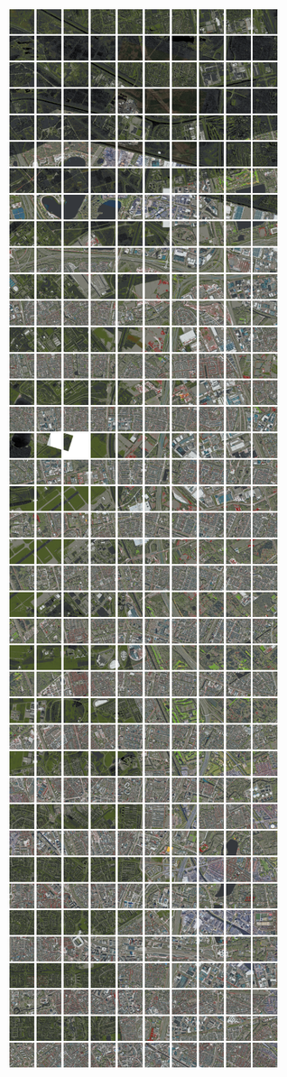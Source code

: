 <html>
<div>
<img src="https://github.com/HakkaTjakka/NL_TILE_MAP/blob/main/18/619/-1031/r.6190.-10310.png" height="44" width="44">
<img src="https://github.com/HakkaTjakka/NL_TILE_MAP/blob/main/18/619/-1031/r.6191.-10310.png" height="44" width="44">
<img src="https://github.com/HakkaTjakka/NL_TILE_MAP/blob/main/18/619/-1031/r.6192.-10310.png" height="44" width="44">
<img src="https://github.com/HakkaTjakka/NL_TILE_MAP/blob/main/18/619/-1031/r.6193.-10310.png" height="44" width="44">
<img src="https://github.com/HakkaTjakka/NL_TILE_MAP/blob/main/18/619/-1031/r.6194.-10310.png" height="44" width="44">
<img src="https://github.com/HakkaTjakka/NL_TILE_MAP/blob/main/18/619/-1031/r.6195.-10310.png" height="44" width="44">
<img src="https://github.com/HakkaTjakka/NL_TILE_MAP/blob/main/18/619/-1031/r.6196.-10310.png" height="44" width="44">
<img src="https://github.com/HakkaTjakka/NL_TILE_MAP/blob/main/18/619/-1031/r.6197.-10310.png" height="44" width="44">
<img src="https://github.com/HakkaTjakka/NL_TILE_MAP/blob/main/18/619/-1031/r.6198.-10310.png" height="44" width="44">
<img src="https://github.com/HakkaTjakka/NL_TILE_MAP/blob/main/18/619/-1031/r.6199.-10310.png" height="44" width="44">
<img src="https://github.com/HakkaTjakka/NL_TILE_MAP/blob/main/18/620/-1031/r.6200.-10310.png" height="44" width="44">
<img src="https://github.com/HakkaTjakka/NL_TILE_MAP/blob/main/18/620/-1031/r.6201.-10310.png" height="44" width="44">
<img src="https://github.com/HakkaTjakka/NL_TILE_MAP/blob/main/18/620/-1031/r.6202.-10310.png" height="44" width="44">
<img src="https://github.com/HakkaTjakka/NL_TILE_MAP/blob/main/18/620/-1031/r.6203.-10310.png" height="44" width="44">
<img src="https://github.com/HakkaTjakka/NL_TILE_MAP/blob/main/18/620/-1031/r.6204.-10310.png" height="44" width="44">
<img src="https://github.com/HakkaTjakka/NL_TILE_MAP/blob/main/18/620/-1031/r.6205.-10310.png" height="44" width="44">
<img src="https://github.com/HakkaTjakka/NL_TILE_MAP/blob/main/18/620/-1031/r.6206.-10310.png" height="44" width="44">
<img src="https://github.com/HakkaTjakka/NL_TILE_MAP/blob/main/18/620/-1031/r.6207.-10310.png" height="44" width="44">
<img src="https://github.com/HakkaTjakka/NL_TILE_MAP/blob/main/18/620/-1031/r.6208.-10310.png" height="44" width="44">
<img src="https://github.com/HakkaTjakka/NL_TILE_MAP/blob/main/18/620/-1031/r.6209.-10310.png" height="44" width="44">
<br>
<img src="https://github.com/HakkaTjakka/NL_TILE_MAP/blob/main/18/619/-1031/r.6190.-10309.png" height="44" width="44">
<img src="https://github.com/HakkaTjakka/NL_TILE_MAP/blob/main/18/619/-1031/r.6191.-10309.png" height="44" width="44">
<img src="https://github.com/HakkaTjakka/NL_TILE_MAP/blob/main/18/619/-1031/r.6192.-10309.png" height="44" width="44">
<img src="https://github.com/HakkaTjakka/NL_TILE_MAP/blob/main/18/619/-1031/r.6193.-10309.png" height="44" width="44">
<img src="https://github.com/HakkaTjakka/NL_TILE_MAP/blob/main/18/619/-1031/r.6194.-10309.png" height="44" width="44">
<img src="https://github.com/HakkaTjakka/NL_TILE_MAP/blob/main/18/619/-1031/r.6195.-10309.png" height="44" width="44">
<img src="https://github.com/HakkaTjakka/NL_TILE_MAP/blob/main/18/619/-1031/r.6196.-10309.png" height="44" width="44">
<img src="https://github.com/HakkaTjakka/NL_TILE_MAP/blob/main/18/619/-1031/r.6197.-10309.png" height="44" width="44">
<img src="https://github.com/HakkaTjakka/NL_TILE_MAP/blob/main/18/619/-1031/r.6198.-10309.png" height="44" width="44">
<img src="https://github.com/HakkaTjakka/NL_TILE_MAP/blob/main/18/619/-1031/r.6199.-10309.png" height="44" width="44">
<img src="https://github.com/HakkaTjakka/NL_TILE_MAP/blob/main/18/620/-1031/r.6200.-10309.png" height="44" width="44">
<img src="https://github.com/HakkaTjakka/NL_TILE_MAP/blob/main/18/620/-1031/r.6201.-10309.png" height="44" width="44">
<img src="https://github.com/HakkaTjakka/NL_TILE_MAP/blob/main/18/620/-1031/r.6202.-10309.png" height="44" width="44">
<img src="https://github.com/HakkaTjakka/NL_TILE_MAP/blob/main/18/620/-1031/r.6203.-10309.png" height="44" width="44">
<img src="https://github.com/HakkaTjakka/NL_TILE_MAP/blob/main/18/620/-1031/r.6204.-10309.png" height="44" width="44">
<img src="https://github.com/HakkaTjakka/NL_TILE_MAP/blob/main/18/620/-1031/r.6205.-10309.png" height="44" width="44">
<img src="https://github.com/HakkaTjakka/NL_TILE_MAP/blob/main/18/620/-1031/r.6206.-10309.png" height="44" width="44">
<img src="https://github.com/HakkaTjakka/NL_TILE_MAP/blob/main/18/620/-1031/r.6207.-10309.png" height="44" width="44">
<img src="https://github.com/HakkaTjakka/NL_TILE_MAP/blob/main/18/620/-1031/r.6208.-10309.png" height="44" width="44">
<img src="https://github.com/HakkaTjakka/NL_TILE_MAP/blob/main/18/620/-1031/r.6209.-10309.png" height="44" width="44">
<br>
<img src="https://github.com/HakkaTjakka/NL_TILE_MAP/blob/main/18/619/-1031/r.6190.-10308.png" height="44" width="44">
<img src="https://github.com/HakkaTjakka/NL_TILE_MAP/blob/main/18/619/-1031/r.6191.-10308.png" height="44" width="44">
<img src="https://github.com/HakkaTjakka/NL_TILE_MAP/blob/main/18/619/-1031/r.6192.-10308.png" height="44" width="44">
<img src="https://github.com/HakkaTjakka/NL_TILE_MAP/blob/main/18/619/-1031/r.6193.-10308.png" height="44" width="44">
<img src="https://github.com/HakkaTjakka/NL_TILE_MAP/blob/main/18/619/-1031/r.6194.-10308.png" height="44" width="44">
<img src="https://github.com/HakkaTjakka/NL_TILE_MAP/blob/main/18/619/-1031/r.6195.-10308.png" height="44" width="44">
<img src="https://github.com/HakkaTjakka/NL_TILE_MAP/blob/main/18/619/-1031/r.6196.-10308.png" height="44" width="44">
<img src="https://github.com/HakkaTjakka/NL_TILE_MAP/blob/main/18/619/-1031/r.6197.-10308.png" height="44" width="44">
<img src="https://github.com/HakkaTjakka/NL_TILE_MAP/blob/main/18/619/-1031/r.6198.-10308.png" height="44" width="44">
<img src="https://github.com/HakkaTjakka/NL_TILE_MAP/blob/main/18/619/-1031/r.6199.-10308.png" height="44" width="44">
<img src="https://github.com/HakkaTjakka/NL_TILE_MAP/blob/main/18/620/-1031/r.6200.-10308.png" height="44" width="44">
<img src="https://github.com/HakkaTjakka/NL_TILE_MAP/blob/main/18/620/-1031/r.6201.-10308.png" height="44" width="44">
<img src="https://github.com/HakkaTjakka/NL_TILE_MAP/blob/main/18/620/-1031/r.6202.-10308.png" height="44" width="44">
<img src="https://github.com/HakkaTjakka/NL_TILE_MAP/blob/main/18/620/-1031/r.6203.-10308.png" height="44" width="44">
<img src="https://github.com/HakkaTjakka/NL_TILE_MAP/blob/main/18/620/-1031/r.6204.-10308.png" height="44" width="44">
<img src="https://github.com/HakkaTjakka/NL_TILE_MAP/blob/main/18/620/-1031/r.6205.-10308.png" height="44" width="44">
<img src="https://github.com/HakkaTjakka/NL_TILE_MAP/blob/main/18/620/-1031/r.6206.-10308.png" height="44" width="44">
<img src="https://github.com/HakkaTjakka/NL_TILE_MAP/blob/main/18/620/-1031/r.6207.-10308.png" height="44" width="44">
<img src="https://github.com/HakkaTjakka/NL_TILE_MAP/blob/main/18/620/-1031/r.6208.-10308.png" height="44" width="44">
<img src="https://github.com/HakkaTjakka/NL_TILE_MAP/blob/main/18/620/-1031/r.6209.-10308.png" height="44" width="44">
<br>
<img src="https://github.com/HakkaTjakka/NL_TILE_MAP/blob/main/18/619/-1031/r.6190.-10307.png" height="44" width="44">
<img src="https://github.com/HakkaTjakka/NL_TILE_MAP/blob/main/18/619/-1031/r.6191.-10307.png" height="44" width="44">
<img src="https://github.com/HakkaTjakka/NL_TILE_MAP/blob/main/18/619/-1031/r.6192.-10307.png" height="44" width="44">
<img src="https://github.com/HakkaTjakka/NL_TILE_MAP/blob/main/18/619/-1031/r.6193.-10307.png" height="44" width="44">
<img src="https://github.com/HakkaTjakka/NL_TILE_MAP/blob/main/18/619/-1031/r.6194.-10307.png" height="44" width="44">
<img src="https://github.com/HakkaTjakka/NL_TILE_MAP/blob/main/18/619/-1031/r.6195.-10307.png" height="44" width="44">
<img src="https://github.com/HakkaTjakka/NL_TILE_MAP/blob/main/18/619/-1031/r.6196.-10307.png" height="44" width="44">
<img src="https://github.com/HakkaTjakka/NL_TILE_MAP/blob/main/18/619/-1031/r.6197.-10307.png" height="44" width="44">
<img src="https://github.com/HakkaTjakka/NL_TILE_MAP/blob/main/18/619/-1031/r.6198.-10307.png" height="44" width="44">
<img src="https://github.com/HakkaTjakka/NL_TILE_MAP/blob/main/18/619/-1031/r.6199.-10307.png" height="44" width="44">
<img src="https://github.com/HakkaTjakka/NL_TILE_MAP/blob/main/18/620/-1031/r.6200.-10307.png" height="44" width="44">
<img src="https://github.com/HakkaTjakka/NL_TILE_MAP/blob/main/18/620/-1031/r.6201.-10307.png" height="44" width="44">
<img src="https://github.com/HakkaTjakka/NL_TILE_MAP/blob/main/18/620/-1031/r.6202.-10307.png" height="44" width="44">
<img src="https://github.com/HakkaTjakka/NL_TILE_MAP/blob/main/18/620/-1031/r.6203.-10307.png" height="44" width="44">
<img src="https://github.com/HakkaTjakka/NL_TILE_MAP/blob/main/18/620/-1031/r.6204.-10307.png" height="44" width="44">
<img src="https://github.com/HakkaTjakka/NL_TILE_MAP/blob/main/18/620/-1031/r.6205.-10307.png" height="44" width="44">
<img src="https://github.com/HakkaTjakka/NL_TILE_MAP/blob/main/18/620/-1031/r.6206.-10307.png" height="44" width="44">
<img src="https://github.com/HakkaTjakka/NL_TILE_MAP/blob/main/18/620/-1031/r.6207.-10307.png" height="44" width="44">
<img src="https://github.com/HakkaTjakka/NL_TILE_MAP/blob/main/18/620/-1031/r.6208.-10307.png" height="44" width="44">
<img src="https://github.com/HakkaTjakka/NL_TILE_MAP/blob/main/18/620/-1031/r.6209.-10307.png" height="44" width="44">
<br>
<img src="https://github.com/HakkaTjakka/NL_TILE_MAP/blob/main/18/619/-1031/r.6190.-10306.png" height="44" width="44">
<img src="https://github.com/HakkaTjakka/NL_TILE_MAP/blob/main/18/619/-1031/r.6191.-10306.png" height="44" width="44">
<img src="https://github.com/HakkaTjakka/NL_TILE_MAP/blob/main/18/619/-1031/r.6192.-10306.png" height="44" width="44">
<img src="https://github.com/HakkaTjakka/NL_TILE_MAP/blob/main/18/619/-1031/r.6193.-10306.png" height="44" width="44">
<img src="https://github.com/HakkaTjakka/NL_TILE_MAP/blob/main/18/619/-1031/r.6194.-10306.png" height="44" width="44">
<img src="https://github.com/HakkaTjakka/NL_TILE_MAP/blob/main/18/619/-1031/r.6195.-10306.png" height="44" width="44">
<img src="https://github.com/HakkaTjakka/NL_TILE_MAP/blob/main/18/619/-1031/r.6196.-10306.png" height="44" width="44">
<img src="https://github.com/HakkaTjakka/NL_TILE_MAP/blob/main/18/619/-1031/r.6197.-10306.png" height="44" width="44">
<img src="https://github.com/HakkaTjakka/NL_TILE_MAP/blob/main/18/619/-1031/r.6198.-10306.png" height="44" width="44">
<img src="https://github.com/HakkaTjakka/NL_TILE_MAP/blob/main/18/619/-1031/r.6199.-10306.png" height="44" width="44">
<img src="https://github.com/HakkaTjakka/NL_TILE_MAP/blob/main/18/620/-1031/r.6200.-10306.png" height="44" width="44">
<img src="https://github.com/HakkaTjakka/NL_TILE_MAP/blob/main/18/620/-1031/r.6201.-10306.png" height="44" width="44">
<img src="https://github.com/HakkaTjakka/NL_TILE_MAP/blob/main/18/620/-1031/r.6202.-10306.png" height="44" width="44">
<img src="https://github.com/HakkaTjakka/NL_TILE_MAP/blob/main/18/620/-1031/r.6203.-10306.png" height="44" width="44">
<img src="https://github.com/HakkaTjakka/NL_TILE_MAP/blob/main/18/620/-1031/r.6204.-10306.png" height="44" width="44">
<img src="https://github.com/HakkaTjakka/NL_TILE_MAP/blob/main/18/620/-1031/r.6205.-10306.png" height="44" width="44">
<img src="https://github.com/HakkaTjakka/NL_TILE_MAP/blob/main/18/620/-1031/r.6206.-10306.png" height="44" width="44">
<img src="https://github.com/HakkaTjakka/NL_TILE_MAP/blob/main/18/620/-1031/r.6207.-10306.png" height="44" width="44">
<img src="https://github.com/HakkaTjakka/NL_TILE_MAP/blob/main/18/620/-1031/r.6208.-10306.png" height="44" width="44">
<img src="https://github.com/HakkaTjakka/NL_TILE_MAP/blob/main/18/620/-1031/r.6209.-10306.png" height="44" width="44">
<br>
<img src="https://github.com/HakkaTjakka/NL_TILE_MAP/blob/main/18/619/-1031/r.6190.-10305.png" height="44" width="44">
<img src="https://github.com/HakkaTjakka/NL_TILE_MAP/blob/main/18/619/-1031/r.6191.-10305.png" height="44" width="44">
<img src="https://github.com/HakkaTjakka/NL_TILE_MAP/blob/main/18/619/-1031/r.6192.-10305.png" height="44" width="44">
<img src="https://github.com/HakkaTjakka/NL_TILE_MAP/blob/main/18/619/-1031/r.6193.-10305.png" height="44" width="44">
<img src="https://github.com/HakkaTjakka/NL_TILE_MAP/blob/main/18/619/-1031/r.6194.-10305.png" height="44" width="44">
<img src="https://github.com/HakkaTjakka/NL_TILE_MAP/blob/main/18/619/-1031/r.6195.-10305.png" height="44" width="44">
<img src="https://github.com/HakkaTjakka/NL_TILE_MAP/blob/main/18/619/-1031/r.6196.-10305.png" height="44" width="44">
<img src="https://github.com/HakkaTjakka/NL_TILE_MAP/blob/main/18/619/-1031/r.6197.-10305.png" height="44" width="44">
<img src="https://github.com/HakkaTjakka/NL_TILE_MAP/blob/main/18/619/-1031/r.6198.-10305.png" height="44" width="44">
<img src="https://github.com/HakkaTjakka/NL_TILE_MAP/blob/main/18/619/-1031/r.6199.-10305.png" height="44" width="44">
<img src="https://github.com/HakkaTjakka/NL_TILE_MAP/blob/main/18/620/-1031/r.6200.-10305.png" height="44" width="44">
<img src="https://github.com/HakkaTjakka/NL_TILE_MAP/blob/main/18/620/-1031/r.6201.-10305.png" height="44" width="44">
<img src="https://github.com/HakkaTjakka/NL_TILE_MAP/blob/main/18/620/-1031/r.6202.-10305.png" height="44" width="44">
<img src="https://github.com/HakkaTjakka/NL_TILE_MAP/blob/main/18/620/-1031/r.6203.-10305.png" height="44" width="44">
<img src="https://github.com/HakkaTjakka/NL_TILE_MAP/blob/main/18/620/-1031/r.6204.-10305.png" height="44" width="44">
<img src="https://github.com/HakkaTjakka/NL_TILE_MAP/blob/main/18/620/-1031/r.6205.-10305.png" height="44" width="44">
<img src="https://github.com/HakkaTjakka/NL_TILE_MAP/blob/main/18/620/-1031/r.6206.-10305.png" height="44" width="44">
<img src="https://github.com/HakkaTjakka/NL_TILE_MAP/blob/main/18/620/-1031/r.6207.-10305.png" height="44" width="44">
<img src="https://github.com/HakkaTjakka/NL_TILE_MAP/blob/main/18/620/-1031/r.6208.-10305.png" height="44" width="44">
<img src="https://github.com/HakkaTjakka/NL_TILE_MAP/blob/main/18/620/-1031/r.6209.-10305.png" height="44" width="44">
<br>
<img src="https://github.com/HakkaTjakka/NL_TILE_MAP/blob/main/18/619/-1031/r.6190.-10304.png" height="44" width="44">
<img src="https://github.com/HakkaTjakka/NL_TILE_MAP/blob/main/18/619/-1031/r.6191.-10304.png" height="44" width="44">
<img src="https://github.com/HakkaTjakka/NL_TILE_MAP/blob/main/18/619/-1031/r.6192.-10304.png" height="44" width="44">
<img src="https://github.com/HakkaTjakka/NL_TILE_MAP/blob/main/18/619/-1031/r.6193.-10304.png" height="44" width="44">
<img src="https://github.com/HakkaTjakka/NL_TILE_MAP/blob/main/18/619/-1031/r.6194.-10304.png" height="44" width="44">
<img src="https://github.com/HakkaTjakka/NL_TILE_MAP/blob/main/18/619/-1031/r.6195.-10304.png" height="44" width="44">
<img src="https://github.com/HakkaTjakka/NL_TILE_MAP/blob/main/18/619/-1031/r.6196.-10304.png" height="44" width="44">
<img src="https://github.com/HakkaTjakka/NL_TILE_MAP/blob/main/18/619/-1031/r.6197.-10304.png" height="44" width="44">
<img src="https://github.com/HakkaTjakka/NL_TILE_MAP/blob/main/18/619/-1031/r.6198.-10304.png" height="44" width="44">
<img src="https://github.com/HakkaTjakka/NL_TILE_MAP/blob/main/18/619/-1031/r.6199.-10304.png" height="44" width="44">
<img src="https://github.com/HakkaTjakka/NL_TILE_MAP/blob/main/18/620/-1031/r.6200.-10304.png" height="44" width="44">
<img src="https://github.com/HakkaTjakka/NL_TILE_MAP/blob/main/18/620/-1031/r.6201.-10304.png" height="44" width="44">
<img src="https://github.com/HakkaTjakka/NL_TILE_MAP/blob/main/18/620/-1031/r.6202.-10304.png" height="44" width="44">
<img src="https://github.com/HakkaTjakka/NL_TILE_MAP/blob/main/18/620/-1031/r.6203.-10304.png" height="44" width="44">
<img src="https://github.com/HakkaTjakka/NL_TILE_MAP/blob/main/18/620/-1031/r.6204.-10304.png" height="44" width="44">
<img src="https://github.com/HakkaTjakka/NL_TILE_MAP/blob/main/18/620/-1031/r.6205.-10304.png" height="44" width="44">
<img src="https://github.com/HakkaTjakka/NL_TILE_MAP/blob/main/18/620/-1031/r.6206.-10304.png" height="44" width="44">
<img src="https://github.com/HakkaTjakka/NL_TILE_MAP/blob/main/18/620/-1031/r.6207.-10304.png" height="44" width="44">
<img src="https://github.com/HakkaTjakka/NL_TILE_MAP/blob/main/18/620/-1031/r.6208.-10304.png" height="44" width="44">
<img src="https://github.com/HakkaTjakka/NL_TILE_MAP/blob/main/18/620/-1031/r.6209.-10304.png" height="44" width="44">
<br>
<img src="https://github.com/HakkaTjakka/NL_TILE_MAP/blob/main/18/619/-1031/r.6190.-10303.png" height="44" width="44">
<img src="https://github.com/HakkaTjakka/NL_TILE_MAP/blob/main/18/619/-1031/r.6191.-10303.png" height="44" width="44">
<img src="https://github.com/HakkaTjakka/NL_TILE_MAP/blob/main/18/619/-1031/r.6192.-10303.png" height="44" width="44">
<img src="https://github.com/HakkaTjakka/NL_TILE_MAP/blob/main/18/619/-1031/r.6193.-10303.png" height="44" width="44">
<img src="https://github.com/HakkaTjakka/NL_TILE_MAP/blob/main/18/619/-1031/r.6194.-10303.png" height="44" width="44">
<img src="https://github.com/HakkaTjakka/NL_TILE_MAP/blob/main/18/619/-1031/r.6195.-10303.png" height="44" width="44">
<img src="https://github.com/HakkaTjakka/NL_TILE_MAP/blob/main/18/619/-1031/r.6196.-10303.png" height="44" width="44">
<img src="https://github.com/HakkaTjakka/NL_TILE_MAP/blob/main/18/619/-1031/r.6197.-10303.png" height="44" width="44">
<img src="https://github.com/HakkaTjakka/NL_TILE_MAP/blob/main/18/619/-1031/r.6198.-10303.png" height="44" width="44">
<img src="https://github.com/HakkaTjakka/NL_TILE_MAP/blob/main/18/619/-1031/r.6199.-10303.png" height="44" width="44">
<img src="https://github.com/HakkaTjakka/NL_TILE_MAP/blob/main/18/620/-1031/r.6200.-10303.png" height="44" width="44">
<img src="https://github.com/HakkaTjakka/NL_TILE_MAP/blob/main/18/620/-1031/r.6201.-10303.png" height="44" width="44">
<img src="https://github.com/HakkaTjakka/NL_TILE_MAP/blob/main/18/620/-1031/r.6202.-10303.png" height="44" width="44">
<img src="https://github.com/HakkaTjakka/NL_TILE_MAP/blob/main/18/620/-1031/r.6203.-10303.png" height="44" width="44">
<img src="https://github.com/HakkaTjakka/NL_TILE_MAP/blob/main/18/620/-1031/r.6204.-10303.png" height="44" width="44">
<img src="https://github.com/HakkaTjakka/NL_TILE_MAP/blob/main/18/620/-1031/r.6205.-10303.png" height="44" width="44">
<img src="https://github.com/HakkaTjakka/NL_TILE_MAP/blob/main/18/620/-1031/r.6206.-10303.png" height="44" width="44">
<img src="https://github.com/HakkaTjakka/NL_TILE_MAP/blob/main/18/620/-1031/r.6207.-10303.png" height="44" width="44">
<img src="https://github.com/HakkaTjakka/NL_TILE_MAP/blob/main/18/620/-1031/r.6208.-10303.png" height="44" width="44">
<img src="https://github.com/HakkaTjakka/NL_TILE_MAP/blob/main/18/620/-1031/r.6209.-10303.png" height="44" width="44">
<br>
<img src="https://github.com/HakkaTjakka/NL_TILE_MAP/blob/main/18/619/-1031/r.6190.-10302.png" height="44" width="44">
<img src="https://github.com/HakkaTjakka/NL_TILE_MAP/blob/main/18/619/-1031/r.6191.-10302.png" height="44" width="44">
<img src="https://github.com/HakkaTjakka/NL_TILE_MAP/blob/main/18/619/-1031/r.6192.-10302.png" height="44" width="44">
<img src="https://github.com/HakkaTjakka/NL_TILE_MAP/blob/main/18/619/-1031/r.6193.-10302.png" height="44" width="44">
<img src="https://github.com/HakkaTjakka/NL_TILE_MAP/blob/main/18/619/-1031/r.6194.-10302.png" height="44" width="44">
<img src="https://github.com/HakkaTjakka/NL_TILE_MAP/blob/main/18/619/-1031/r.6195.-10302.png" height="44" width="44">
<img src="https://github.com/HakkaTjakka/NL_TILE_MAP/blob/main/18/619/-1031/r.6196.-10302.png" height="44" width="44">
<img src="https://github.com/HakkaTjakka/NL_TILE_MAP/blob/main/18/619/-1031/r.6197.-10302.png" height="44" width="44">
<img src="https://github.com/HakkaTjakka/NL_TILE_MAP/blob/main/18/619/-1031/r.6198.-10302.png" height="44" width="44">
<img src="https://github.com/HakkaTjakka/NL_TILE_MAP/blob/main/18/619/-1031/r.6199.-10302.png" height="44" width="44">
<img src="https://github.com/HakkaTjakka/NL_TILE_MAP/blob/main/18/620/-1031/r.6200.-10302.png" height="44" width="44">
<img src="https://github.com/HakkaTjakka/NL_TILE_MAP/blob/main/18/620/-1031/r.6201.-10302.png" height="44" width="44">
<img src="https://github.com/HakkaTjakka/NL_TILE_MAP/blob/main/18/620/-1031/r.6202.-10302.png" height="44" width="44">
<img src="https://github.com/HakkaTjakka/NL_TILE_MAP/blob/main/18/620/-1031/r.6203.-10302.png" height="44" width="44">
<img src="https://github.com/HakkaTjakka/NL_TILE_MAP/blob/main/18/620/-1031/r.6204.-10302.png" height="44" width="44">
<img src="https://github.com/HakkaTjakka/NL_TILE_MAP/blob/main/18/620/-1031/r.6205.-10302.png" height="44" width="44">
<img src="https://github.com/HakkaTjakka/NL_TILE_MAP/blob/main/18/620/-1031/r.6206.-10302.png" height="44" width="44">
<img src="https://github.com/HakkaTjakka/NL_TILE_MAP/blob/main/18/620/-1031/r.6207.-10302.png" height="44" width="44">
<img src="https://github.com/HakkaTjakka/NL_TILE_MAP/blob/main/18/620/-1031/r.6208.-10302.png" height="44" width="44">
<img src="https://github.com/HakkaTjakka/NL_TILE_MAP/blob/main/18/620/-1031/r.6209.-10302.png" height="44" width="44">
<br>
<img src="https://github.com/HakkaTjakka/NL_TILE_MAP/blob/main/18/619/-1031/r.6190.-10301.png" height="44" width="44">
<img src="https://github.com/HakkaTjakka/NL_TILE_MAP/blob/main/18/619/-1031/r.6191.-10301.png" height="44" width="44">
<img src="https://github.com/HakkaTjakka/NL_TILE_MAP/blob/main/18/619/-1031/r.6192.-10301.png" height="44" width="44">
<img src="https://github.com/HakkaTjakka/NL_TILE_MAP/blob/main/18/619/-1031/r.6193.-10301.png" height="44" width="44">
<img src="https://github.com/HakkaTjakka/NL_TILE_MAP/blob/main/18/619/-1031/r.6194.-10301.png" height="44" width="44">
<img src="https://github.com/HakkaTjakka/NL_TILE_MAP/blob/main/18/619/-1031/r.6195.-10301.png" height="44" width="44">
<img src="https://github.com/HakkaTjakka/NL_TILE_MAP/blob/main/18/619/-1031/r.6196.-10301.png" height="44" width="44">
<img src="https://github.com/HakkaTjakka/NL_TILE_MAP/blob/main/18/619/-1031/r.6197.-10301.png" height="44" width="44">
<img src="https://github.com/HakkaTjakka/NL_TILE_MAP/blob/main/18/619/-1031/r.6198.-10301.png" height="44" width="44">
<img src="https://github.com/HakkaTjakka/NL_TILE_MAP/blob/main/18/619/-1031/r.6199.-10301.png" height="44" width="44">
<img src="https://github.com/HakkaTjakka/NL_TILE_MAP/blob/main/18/620/-1031/r.6200.-10301.png" height="44" width="44">
<img src="https://github.com/HakkaTjakka/NL_TILE_MAP/blob/main/18/620/-1031/r.6201.-10301.png" height="44" width="44">
<img src="https://github.com/HakkaTjakka/NL_TILE_MAP/blob/main/18/620/-1031/r.6202.-10301.png" height="44" width="44">
<img src="https://github.com/HakkaTjakka/NL_TILE_MAP/blob/main/18/620/-1031/r.6203.-10301.png" height="44" width="44">
<img src="https://github.com/HakkaTjakka/NL_TILE_MAP/blob/main/18/620/-1031/r.6204.-10301.png" height="44" width="44">
<img src="https://github.com/HakkaTjakka/NL_TILE_MAP/blob/main/18/620/-1031/r.6205.-10301.png" height="44" width="44">
<img src="https://github.com/HakkaTjakka/NL_TILE_MAP/blob/main/18/620/-1031/r.6206.-10301.png" height="44" width="44">
<img src="https://github.com/HakkaTjakka/NL_TILE_MAP/blob/main/18/620/-1031/r.6207.-10301.png" height="44" width="44">
<img src="https://github.com/HakkaTjakka/NL_TILE_MAP/blob/main/18/620/-1031/r.6208.-10301.png" height="44" width="44">
<img src="https://github.com/HakkaTjakka/NL_TILE_MAP/blob/main/18/620/-1031/r.6209.-10301.png" height="44" width="44">
<br>
<img src="https://github.com/HakkaTjakka/NL_TILE_MAP/blob/main/18/619/-1030/r.6190.-10300.png" height="44" width="44">
<img src="https://github.com/HakkaTjakka/NL_TILE_MAP/blob/main/18/619/-1030/r.6191.-10300.png" height="44" width="44">
<img src="https://github.com/HakkaTjakka/NL_TILE_MAP/blob/main/18/619/-1030/r.6192.-10300.png" height="44" width="44">
<img src="https://github.com/HakkaTjakka/NL_TILE_MAP/blob/main/18/619/-1030/r.6193.-10300.png" height="44" width="44">
<img src="https://github.com/HakkaTjakka/NL_TILE_MAP/blob/main/18/619/-1030/r.6194.-10300.png" height="44" width="44">
<img src="https://github.com/HakkaTjakka/NL_TILE_MAP/blob/main/18/619/-1030/r.6195.-10300.png" height="44" width="44">
<img src="https://github.com/HakkaTjakka/NL_TILE_MAP/blob/main/18/619/-1030/r.6196.-10300.png" height="44" width="44">
<img src="https://github.com/HakkaTjakka/NL_TILE_MAP/blob/main/18/619/-1030/r.6197.-10300.png" height="44" width="44">
<img src="https://github.com/HakkaTjakka/NL_TILE_MAP/blob/main/18/619/-1030/r.6198.-10300.png" height="44" width="44">
<img src="https://github.com/HakkaTjakka/NL_TILE_MAP/blob/main/18/619/-1030/r.6199.-10300.png" height="44" width="44">
<img src="https://github.com/HakkaTjakka/NL_TILE_MAP/blob/main/18/620/-1030/r.6200.-10300.png" height="44" width="44">
<img src="https://github.com/HakkaTjakka/NL_TILE_MAP/blob/main/18/620/-1030/r.6201.-10300.png" height="44" width="44">
<img src="https://github.com/HakkaTjakka/NL_TILE_MAP/blob/main/18/620/-1030/r.6202.-10300.png" height="44" width="44">
<img src="https://github.com/HakkaTjakka/NL_TILE_MAP/blob/main/18/620/-1030/r.6203.-10300.png" height="44" width="44">
<img src="https://github.com/HakkaTjakka/NL_TILE_MAP/blob/main/18/620/-1030/r.6204.-10300.png" height="44" width="44">
<img src="https://github.com/HakkaTjakka/NL_TILE_MAP/blob/main/18/620/-1030/r.6205.-10300.png" height="44" width="44">
<img src="https://github.com/HakkaTjakka/NL_TILE_MAP/blob/main/18/620/-1030/r.6206.-10300.png" height="44" width="44">
<img src="https://github.com/HakkaTjakka/NL_TILE_MAP/blob/main/18/620/-1030/r.6207.-10300.png" height="44" width="44">
<img src="https://github.com/HakkaTjakka/NL_TILE_MAP/blob/main/18/620/-1030/r.6208.-10300.png" height="44" width="44">
<img src="https://github.com/HakkaTjakka/NL_TILE_MAP/blob/main/18/620/-1030/r.6209.-10300.png" height="44" width="44">
<br>
<img src="https://github.com/HakkaTjakka/NL_TILE_MAP/blob/main/18/619/-1030/r.6190.-10299.png" height="44" width="44">
<img src="https://github.com/HakkaTjakka/NL_TILE_MAP/blob/main/18/619/-1030/r.6191.-10299.png" height="44" width="44">
<img src="https://github.com/HakkaTjakka/NL_TILE_MAP/blob/main/18/619/-1030/r.6192.-10299.png" height="44" width="44">
<img src="https://github.com/HakkaTjakka/NL_TILE_MAP/blob/main/18/619/-1030/r.6193.-10299.png" height="44" width="44">
<img src="https://github.com/HakkaTjakka/NL_TILE_MAP/blob/main/18/619/-1030/r.6194.-10299.png" height="44" width="44">
<img src="https://github.com/HakkaTjakka/NL_TILE_MAP/blob/main/18/619/-1030/r.6195.-10299.png" height="44" width="44">
<img src="https://github.com/HakkaTjakka/NL_TILE_MAP/blob/main/18/619/-1030/r.6196.-10299.png" height="44" width="44">
<img src="https://github.com/HakkaTjakka/NL_TILE_MAP/blob/main/18/619/-1030/r.6197.-10299.png" height="44" width="44">
<img src="https://github.com/HakkaTjakka/NL_TILE_MAP/blob/main/18/619/-1030/r.6198.-10299.png" height="44" width="44">
<img src="https://github.com/HakkaTjakka/NL_TILE_MAP/blob/main/18/619/-1030/r.6199.-10299.png" height="44" width="44">
<img src="https://github.com/HakkaTjakka/NL_TILE_MAP/blob/main/18/620/-1030/r.6200.-10299.png" height="44" width="44">
<img src="https://github.com/HakkaTjakka/NL_TILE_MAP/blob/main/18/620/-1030/r.6201.-10299.png" height="44" width="44">
<img src="https://github.com/HakkaTjakka/NL_TILE_MAP/blob/main/18/620/-1030/r.6202.-10299.png" height="44" width="44">
<img src="https://github.com/HakkaTjakka/NL_TILE_MAP/blob/main/18/620/-1030/r.6203.-10299.png" height="44" width="44">
<img src="https://github.com/HakkaTjakka/NL_TILE_MAP/blob/main/18/620/-1030/r.6204.-10299.png" height="44" width="44">
<img src="https://github.com/HakkaTjakka/NL_TILE_MAP/blob/main/18/620/-1030/r.6205.-10299.png" height="44" width="44">
<img src="https://github.com/HakkaTjakka/NL_TILE_MAP/blob/main/18/620/-1030/r.6206.-10299.png" height="44" width="44">
<img src="https://github.com/HakkaTjakka/NL_TILE_MAP/blob/main/18/620/-1030/r.6207.-10299.png" height="44" width="44">
<img src="https://github.com/HakkaTjakka/NL_TILE_MAP/blob/main/18/620/-1030/r.6208.-10299.png" height="44" width="44">
<img src="https://github.com/HakkaTjakka/NL_TILE_MAP/blob/main/18/620/-1030/r.6209.-10299.png" height="44" width="44">
<br>
<img src="https://github.com/HakkaTjakka/NL_TILE_MAP/blob/main/18/619/-1030/r.6190.-10298.png" height="44" width="44">
<img src="https://github.com/HakkaTjakka/NL_TILE_MAP/blob/main/18/619/-1030/r.6191.-10298.png" height="44" width="44">
<img src="https://github.com/HakkaTjakka/NL_TILE_MAP/blob/main/18/619/-1030/r.6192.-10298.png" height="44" width="44">
<img src="https://github.com/HakkaTjakka/NL_TILE_MAP/blob/main/18/619/-1030/r.6193.-10298.png" height="44" width="44">
<img src="https://github.com/HakkaTjakka/NL_TILE_MAP/blob/main/18/619/-1030/r.6194.-10298.png" height="44" width="44">
<img src="https://github.com/HakkaTjakka/NL_TILE_MAP/blob/main/18/619/-1030/r.6195.-10298.png" height="44" width="44">
<img src="https://github.com/HakkaTjakka/NL_TILE_MAP/blob/main/18/619/-1030/r.6196.-10298.png" height="44" width="44">
<img src="https://github.com/HakkaTjakka/NL_TILE_MAP/blob/main/18/619/-1030/r.6197.-10298.png" height="44" width="44">
<img src="https://github.com/HakkaTjakka/NL_TILE_MAP/blob/main/18/619/-1030/r.6198.-10298.png" height="44" width="44">
<img src="https://github.com/HakkaTjakka/NL_TILE_MAP/blob/main/18/619/-1030/r.6199.-10298.png" height="44" width="44">
<img src="https://github.com/HakkaTjakka/NL_TILE_MAP/blob/main/18/620/-1030/r.6200.-10298.png" height="44" width="44">
<img src="https://github.com/HakkaTjakka/NL_TILE_MAP/blob/main/18/620/-1030/r.6201.-10298.png" height="44" width="44">
<img src="https://github.com/HakkaTjakka/NL_TILE_MAP/blob/main/18/620/-1030/r.6202.-10298.png" height="44" width="44">
<img src="https://github.com/HakkaTjakka/NL_TILE_MAP/blob/main/18/620/-1030/r.6203.-10298.png" height="44" width="44">
<img src="https://github.com/HakkaTjakka/NL_TILE_MAP/blob/main/18/620/-1030/r.6204.-10298.png" height="44" width="44">
<img src="https://github.com/HakkaTjakka/NL_TILE_MAP/blob/main/18/620/-1030/r.6205.-10298.png" height="44" width="44">
<img src="https://github.com/HakkaTjakka/NL_TILE_MAP/blob/main/18/620/-1030/r.6206.-10298.png" height="44" width="44">
<img src="https://github.com/HakkaTjakka/NL_TILE_MAP/blob/main/18/620/-1030/r.6207.-10298.png" height="44" width="44">
<img src="https://github.com/HakkaTjakka/NL_TILE_MAP/blob/main/18/620/-1030/r.6208.-10298.png" height="44" width="44">
<img src="https://github.com/HakkaTjakka/NL_TILE_MAP/blob/main/18/620/-1030/r.6209.-10298.png" height="44" width="44">
<br>
<img src="https://github.com/HakkaTjakka/NL_TILE_MAP/blob/main/18/619/-1030/r.6190.-10297.png" height="44" width="44">
<img src="https://github.com/HakkaTjakka/NL_TILE_MAP/blob/main/18/619/-1030/r.6191.-10297.png" height="44" width="44">
<img src="https://github.com/HakkaTjakka/NL_TILE_MAP/blob/main/18/619/-1030/r.6192.-10297.png" height="44" width="44">
<img src="https://github.com/HakkaTjakka/NL_TILE_MAP/blob/main/18/619/-1030/r.6193.-10297.png" height="44" width="44">
<img src="https://github.com/HakkaTjakka/NL_TILE_MAP/blob/main/18/619/-1030/r.6194.-10297.png" height="44" width="44">
<img src="https://github.com/HakkaTjakka/NL_TILE_MAP/blob/main/18/619/-1030/r.6195.-10297.png" height="44" width="44">
<img src="https://github.com/HakkaTjakka/NL_TILE_MAP/blob/main/18/619/-1030/r.6196.-10297.png" height="44" width="44">
<img src="https://github.com/HakkaTjakka/NL_TILE_MAP/blob/main/18/619/-1030/r.6197.-10297.png" height="44" width="44">
<img src="https://github.com/HakkaTjakka/NL_TILE_MAP/blob/main/18/619/-1030/r.6198.-10297.png" height="44" width="44">
<img src="https://github.com/HakkaTjakka/NL_TILE_MAP/blob/main/18/619/-1030/r.6199.-10297.png" height="44" width="44">
<img src="https://github.com/HakkaTjakka/NL_TILE_MAP/blob/main/18/620/-1030/r.6200.-10297.png" height="44" width="44">
<img src="https://github.com/HakkaTjakka/NL_TILE_MAP/blob/main/18/620/-1030/r.6201.-10297.png" height="44" width="44">
<img src="https://github.com/HakkaTjakka/NL_TILE_MAP/blob/main/18/620/-1030/r.6202.-10297.png" height="44" width="44">
<img src="https://github.com/HakkaTjakka/NL_TILE_MAP/blob/main/18/620/-1030/r.6203.-10297.png" height="44" width="44">
<img src="https://github.com/HakkaTjakka/NL_TILE_MAP/blob/main/18/620/-1030/r.6204.-10297.png" height="44" width="44">
<img src="https://github.com/HakkaTjakka/NL_TILE_MAP/blob/main/18/620/-1030/r.6205.-10297.png" height="44" width="44">
<img src="https://github.com/HakkaTjakka/NL_TILE_MAP/blob/main/18/620/-1030/r.6206.-10297.png" height="44" width="44">
<img src="https://github.com/HakkaTjakka/NL_TILE_MAP/blob/main/18/620/-1030/r.6207.-10297.png" height="44" width="44">
<img src="https://github.com/HakkaTjakka/NL_TILE_MAP/blob/main/18/620/-1030/r.6208.-10297.png" height="44" width="44">
<img src="https://github.com/HakkaTjakka/NL_TILE_MAP/blob/main/18/620/-1030/r.6209.-10297.png" height="44" width="44">
<br>
<img src="https://github.com/HakkaTjakka/NL_TILE_MAP/blob/main/18/619/-1030/r.6190.-10296.png" height="44" width="44">
<img src="https://github.com/HakkaTjakka/NL_TILE_MAP/blob/main/18/619/-1030/r.6191.-10296.png" height="44" width="44">
<img src="https://github.com/HakkaTjakka/NL_TILE_MAP/blob/main/18/619/-1030/r.6192.-10296.png" height="44" width="44">
<img src="https://github.com/HakkaTjakka/NL_TILE_MAP/blob/main/18/619/-1030/r.6193.-10296.png" height="44" width="44">
<img src="https://github.com/HakkaTjakka/NL_TILE_MAP/blob/main/18/619/-1030/r.6194.-10296.png" height="44" width="44">
<img src="https://github.com/HakkaTjakka/NL_TILE_MAP/blob/main/18/619/-1030/r.6195.-10296.png" height="44" width="44">
<img src="https://github.com/HakkaTjakka/NL_TILE_MAP/blob/main/18/619/-1030/r.6196.-10296.png" height="44" width="44">
<img src="https://github.com/HakkaTjakka/NL_TILE_MAP/blob/main/18/619/-1030/r.6197.-10296.png" height="44" width="44">
<img src="https://github.com/HakkaTjakka/NL_TILE_MAP/blob/main/18/619/-1030/r.6198.-10296.png" height="44" width="44">
<img src="https://github.com/HakkaTjakka/NL_TILE_MAP/blob/main/18/619/-1030/r.6199.-10296.png" height="44" width="44">
<img src="https://github.com/HakkaTjakka/NL_TILE_MAP/blob/main/18/620/-1030/r.6200.-10296.png" height="44" width="44">
<img src="https://github.com/HakkaTjakka/NL_TILE_MAP/blob/main/18/620/-1030/r.6201.-10296.png" height="44" width="44">
<img src="https://github.com/HakkaTjakka/NL_TILE_MAP/blob/main/18/620/-1030/r.6202.-10296.png" height="44" width="44">
<img src="https://github.com/HakkaTjakka/NL_TILE_MAP/blob/main/18/620/-1030/r.6203.-10296.png" height="44" width="44">
<img src="https://github.com/HakkaTjakka/NL_TILE_MAP/blob/main/18/620/-1030/r.6204.-10296.png" height="44" width="44">
<img src="https://github.com/HakkaTjakka/NL_TILE_MAP/blob/main/18/620/-1030/r.6205.-10296.png" height="44" width="44">
<img src="https://github.com/HakkaTjakka/NL_TILE_MAP/blob/main/18/620/-1030/r.6206.-10296.png" height="44" width="44">
<img src="https://github.com/HakkaTjakka/NL_TILE_MAP/blob/main/18/620/-1030/r.6207.-10296.png" height="44" width="44">
<img src="https://github.com/HakkaTjakka/NL_TILE_MAP/blob/main/18/620/-1030/r.6208.-10296.png" height="44" width="44">
<img src="https://github.com/HakkaTjakka/NL_TILE_MAP/blob/main/18/620/-1030/r.6209.-10296.png" height="44" width="44">
<br>
<img src="https://github.com/HakkaTjakka/NL_TILE_MAP/blob/main/18/619/-1030/r.6190.-10295.png" height="44" width="44">
<img src="https://github.com/HakkaTjakka/NL_TILE_MAP/blob/main/18/619/-1030/r.6191.-10295.png" height="44" width="44">
<img src="https://github.com/HakkaTjakka/NL_TILE_MAP/blob/main/18/619/-1030/r.6192.-10295.png" height="44" width="44">
<img src="https://github.com/HakkaTjakka/NL_TILE_MAP/blob/main/18/619/-1030/r.6193.-10295.png" height="44" width="44">
<img src="https://github.com/HakkaTjakka/NL_TILE_MAP/blob/main/18/619/-1030/r.6194.-10295.png" height="44" width="44">
<img src="https://github.com/HakkaTjakka/NL_TILE_MAP/blob/main/18/619/-1030/r.6195.-10295.png" height="44" width="44">
<img src="https://github.com/HakkaTjakka/NL_TILE_MAP/blob/main/18/619/-1030/r.6196.-10295.png" height="44" width="44">
<img src="https://github.com/HakkaTjakka/NL_TILE_MAP/blob/main/18/619/-1030/r.6197.-10295.png" height="44" width="44">
<img src="https://github.com/HakkaTjakka/NL_TILE_MAP/blob/main/18/619/-1030/r.6198.-10295.png" height="44" width="44">
<img src="https://github.com/HakkaTjakka/NL_TILE_MAP/blob/main/18/619/-1030/r.6199.-10295.png" height="44" width="44">
<img src="https://github.com/HakkaTjakka/NL_TILE_MAP/blob/main/18/620/-1030/r.6200.-10295.png" height="44" width="44">
<img src="https://github.com/HakkaTjakka/NL_TILE_MAP/blob/main/18/620/-1030/r.6201.-10295.png" height="44" width="44">
<img src="https://github.com/HakkaTjakka/NL_TILE_MAP/blob/main/18/620/-1030/r.6202.-10295.png" height="44" width="44">
<img src="https://github.com/HakkaTjakka/NL_TILE_MAP/blob/main/18/620/-1030/r.6203.-10295.png" height="44" width="44">
<img src="https://github.com/HakkaTjakka/NL_TILE_MAP/blob/main/18/620/-1030/r.6204.-10295.png" height="44" width="44">
<img src="https://github.com/HakkaTjakka/NL_TILE_MAP/blob/main/18/620/-1030/r.6205.-10295.png" height="44" width="44">
<img src="https://github.com/HakkaTjakka/NL_TILE_MAP/blob/main/18/620/-1030/r.6206.-10295.png" height="44" width="44">
<img src="https://github.com/HakkaTjakka/NL_TILE_MAP/blob/main/18/620/-1030/r.6207.-10295.png" height="44" width="44">
<img src="https://github.com/HakkaTjakka/NL_TILE_MAP/blob/main/18/620/-1030/r.6208.-10295.png" height="44" width="44">
<img src="https://github.com/HakkaTjakka/NL_TILE_MAP/blob/main/18/620/-1030/r.6209.-10295.png" height="44" width="44">
<br>
<img src="https://github.com/HakkaTjakka/NL_TILE_MAP/blob/main/18/619/-1030/r.6190.-10294.png" height="44" width="44">
<img src="https://github.com/HakkaTjakka/NL_TILE_MAP/blob/main/18/619/-1030/r.6191.-10294.png" height="44" width="44">
<img src="https://github.com/HakkaTjakka/NL_TILE_MAP/blob/main/18/619/-1030/r.6192.-10294.png" height="44" width="44">
<img src="https://github.com/HakkaTjakka/NL_TILE_MAP/blob/main/18/619/-1030/r.6193.-10294.png" height="44" width="44">
<img src="https://github.com/HakkaTjakka/NL_TILE_MAP/blob/main/18/619/-1030/r.6194.-10294.png" height="44" width="44">
<img src="https://github.com/HakkaTjakka/NL_TILE_MAP/blob/main/18/619/-1030/r.6195.-10294.png" height="44" width="44">
<img src="https://github.com/HakkaTjakka/NL_TILE_MAP/blob/main/18/619/-1030/r.6196.-10294.png" height="44" width="44">
<img src="https://github.com/HakkaTjakka/NL_TILE_MAP/blob/main/18/619/-1030/r.6197.-10294.png" height="44" width="44">
<img src="https://github.com/HakkaTjakka/NL_TILE_MAP/blob/main/18/619/-1030/r.6198.-10294.png" height="44" width="44">
<img src="https://github.com/HakkaTjakka/NL_TILE_MAP/blob/main/18/619/-1030/r.6199.-10294.png" height="44" width="44">
<img src="https://github.com/HakkaTjakka/NL_TILE_MAP/blob/main/18/620/-1030/r.6200.-10294.png" height="44" width="44">
<img src="https://github.com/HakkaTjakka/NL_TILE_MAP/blob/main/18/620/-1030/r.6201.-10294.png" height="44" width="44">
<img src="https://github.com/HakkaTjakka/NL_TILE_MAP/blob/main/18/620/-1030/r.6202.-10294.png" height="44" width="44">
<img src="https://github.com/HakkaTjakka/NL_TILE_MAP/blob/main/18/620/-1030/r.6203.-10294.png" height="44" width="44">
<img src="https://github.com/HakkaTjakka/NL_TILE_MAP/blob/main/18/620/-1030/r.6204.-10294.png" height="44" width="44">
<img src="https://github.com/HakkaTjakka/NL_TILE_MAP/blob/main/18/620/-1030/r.6205.-10294.png" height="44" width="44">
<img src="https://github.com/HakkaTjakka/NL_TILE_MAP/blob/main/18/620/-1030/r.6206.-10294.png" height="44" width="44">
<img src="https://github.com/HakkaTjakka/NL_TILE_MAP/blob/main/18/620/-1030/r.6207.-10294.png" height="44" width="44">
<img src="https://github.com/HakkaTjakka/NL_TILE_MAP/blob/main/18/620/-1030/r.6208.-10294.png" height="44" width="44">
<img src="https://github.com/HakkaTjakka/NL_TILE_MAP/blob/main/18/620/-1030/r.6209.-10294.png" height="44" width="44">
<br>
<img src="https://github.com/HakkaTjakka/NL_TILE_MAP/blob/main/18/619/-1030/r.6190.-10293.png" height="44" width="44">
<img src="https://github.com/HakkaTjakka/NL_TILE_MAP/blob/main/18/619/-1030/r.6191.-10293.png" height="44" width="44">
<img src="https://github.com/HakkaTjakka/NL_TILE_MAP/blob/main/18/619/-1030/r.6192.-10293.png" height="44" width="44">
<img src="https://github.com/HakkaTjakka/NL_TILE_MAP/blob/main/18/619/-1030/r.6193.-10293.png" height="44" width="44">
<img src="https://github.com/HakkaTjakka/NL_TILE_MAP/blob/main/18/619/-1030/r.6194.-10293.png" height="44" width="44">
<img src="https://github.com/HakkaTjakka/NL_TILE_MAP/blob/main/18/619/-1030/r.6195.-10293.png" height="44" width="44">
<img src="https://github.com/HakkaTjakka/NL_TILE_MAP/blob/main/18/619/-1030/r.6196.-10293.png" height="44" width="44">
<img src="https://github.com/HakkaTjakka/NL_TILE_MAP/blob/main/18/619/-1030/r.6197.-10293.png" height="44" width="44">
<img src="https://github.com/HakkaTjakka/NL_TILE_MAP/blob/main/18/619/-1030/r.6198.-10293.png" height="44" width="44">
<img src="https://github.com/HakkaTjakka/NL_TILE_MAP/blob/main/18/619/-1030/r.6199.-10293.png" height="44" width="44">
<img src="https://github.com/HakkaTjakka/NL_TILE_MAP/blob/main/18/620/-1030/r.6200.-10293.png" height="44" width="44">
<img src="https://github.com/HakkaTjakka/NL_TILE_MAP/blob/main/18/620/-1030/r.6201.-10293.png" height="44" width="44">
<img src="https://github.com/HakkaTjakka/NL_TILE_MAP/blob/main/18/620/-1030/r.6202.-10293.png" height="44" width="44">
<img src="https://github.com/HakkaTjakka/NL_TILE_MAP/blob/main/18/620/-1030/r.6203.-10293.png" height="44" width="44">
<img src="https://github.com/HakkaTjakka/NL_TILE_MAP/blob/main/18/620/-1030/r.6204.-10293.png" height="44" width="44">
<img src="https://github.com/HakkaTjakka/NL_TILE_MAP/blob/main/18/620/-1030/r.6205.-10293.png" height="44" width="44">
<img src="https://github.com/HakkaTjakka/NL_TILE_MAP/blob/main/18/620/-1030/r.6206.-10293.png" height="44" width="44">
<img src="https://github.com/HakkaTjakka/NL_TILE_MAP/blob/main/18/620/-1030/r.6207.-10293.png" height="44" width="44">
<img src="https://github.com/HakkaTjakka/NL_TILE_MAP/blob/main/18/620/-1030/r.6208.-10293.png" height="44" width="44">
<img src="https://github.com/HakkaTjakka/NL_TILE_MAP/blob/main/18/620/-1030/r.6209.-10293.png" height="44" width="44">
<br>
<img src="https://github.com/HakkaTjakka/NL_TILE_MAP/blob/main/18/619/-1030/r.6190.-10292.png" height="44" width="44">
<img src="https://github.com/HakkaTjakka/NL_TILE_MAP/blob/main/18/619/-1030/r.6191.-10292.png" height="44" width="44">
<img src="https://github.com/HakkaTjakka/NL_TILE_MAP/blob/main/18/619/-1030/r.6192.-10292.png" height="44" width="44">
<img src="https://github.com/HakkaTjakka/NL_TILE_MAP/blob/main/18/619/-1030/r.6193.-10292.png" height="44" width="44">
<img src="https://github.com/HakkaTjakka/NL_TILE_MAP/blob/main/18/619/-1030/r.6194.-10292.png" height="44" width="44">
<img src="https://github.com/HakkaTjakka/NL_TILE_MAP/blob/main/18/619/-1030/r.6195.-10292.png" height="44" width="44">
<img src="https://github.com/HakkaTjakka/NL_TILE_MAP/blob/main/18/619/-1030/r.6196.-10292.png" height="44" width="44">
<img src="https://github.com/HakkaTjakka/NL_TILE_MAP/blob/main/18/619/-1030/r.6197.-10292.png" height="44" width="44">
<img src="https://github.com/HakkaTjakka/NL_TILE_MAP/blob/main/18/619/-1030/r.6198.-10292.png" height="44" width="44">
<img src="https://github.com/HakkaTjakka/NL_TILE_MAP/blob/main/18/619/-1030/r.6199.-10292.png" height="44" width="44">
<img src="https://github.com/HakkaTjakka/NL_TILE_MAP/blob/main/18/620/-1030/r.6200.-10292.png" height="44" width="44">
<img src="https://github.com/HakkaTjakka/NL_TILE_MAP/blob/main/18/620/-1030/r.6201.-10292.png" height="44" width="44">
<img src="https://github.com/HakkaTjakka/NL_TILE_MAP/blob/main/18/620/-1030/r.6202.-10292.png" height="44" width="44">
<img src="https://github.com/HakkaTjakka/NL_TILE_MAP/blob/main/18/620/-1030/r.6203.-10292.png" height="44" width="44">
<img src="https://github.com/HakkaTjakka/NL_TILE_MAP/blob/main/18/620/-1030/r.6204.-10292.png" height="44" width="44">
<img src="https://github.com/HakkaTjakka/NL_TILE_MAP/blob/main/18/620/-1030/r.6205.-10292.png" height="44" width="44">
<img src="https://github.com/HakkaTjakka/NL_TILE_MAP/blob/main/18/620/-1030/r.6206.-10292.png" height="44" width="44">
<img src="https://github.com/HakkaTjakka/NL_TILE_MAP/blob/main/18/620/-1030/r.6207.-10292.png" height="44" width="44">
<img src="https://github.com/HakkaTjakka/NL_TILE_MAP/blob/main/18/620/-1030/r.6208.-10292.png" height="44" width="44">
<img src="https://github.com/HakkaTjakka/NL_TILE_MAP/blob/main/18/620/-1030/r.6209.-10292.png" height="44" width="44">
<br>
<img src="https://github.com/HakkaTjakka/NL_TILE_MAP/blob/main/18/619/-1030/r.6190.-10291.png" height="44" width="44">
<img src="https://github.com/HakkaTjakka/NL_TILE_MAP/blob/main/18/619/-1030/r.6191.-10291.png" height="44" width="44">
<img src="https://github.com/HakkaTjakka/NL_TILE_MAP/blob/main/18/619/-1030/r.6192.-10291.png" height="44" width="44">
<img src="https://github.com/HakkaTjakka/NL_TILE_MAP/blob/main/18/619/-1030/r.6193.-10291.png" height="44" width="44">
<img src="https://github.com/HakkaTjakka/NL_TILE_MAP/blob/main/18/619/-1030/r.6194.-10291.png" height="44" width="44">
<img src="https://github.com/HakkaTjakka/NL_TILE_MAP/blob/main/18/619/-1030/r.6195.-10291.png" height="44" width="44">
<img src="https://github.com/HakkaTjakka/NL_TILE_MAP/blob/main/18/619/-1030/r.6196.-10291.png" height="44" width="44">
<img src="https://github.com/HakkaTjakka/NL_TILE_MAP/blob/main/18/619/-1030/r.6197.-10291.png" height="44" width="44">
<img src="https://github.com/HakkaTjakka/NL_TILE_MAP/blob/main/18/619/-1030/r.6198.-10291.png" height="44" width="44">
<img src="https://github.com/HakkaTjakka/NL_TILE_MAP/blob/main/18/619/-1030/r.6199.-10291.png" height="44" width="44">
<img src="https://github.com/HakkaTjakka/NL_TILE_MAP/blob/main/18/620/-1030/r.6200.-10291.png" height="44" width="44">
<img src="https://github.com/HakkaTjakka/NL_TILE_MAP/blob/main/18/620/-1030/r.6201.-10291.png" height="44" width="44">
<img src="https://github.com/HakkaTjakka/NL_TILE_MAP/blob/main/18/620/-1030/r.6202.-10291.png" height="44" width="44">
<img src="https://github.com/HakkaTjakka/NL_TILE_MAP/blob/main/18/620/-1030/r.6203.-10291.png" height="44" width="44">
<img src="https://github.com/HakkaTjakka/NL_TILE_MAP/blob/main/18/620/-1030/r.6204.-10291.png" height="44" width="44">
<img src="https://github.com/HakkaTjakka/NL_TILE_MAP/blob/main/18/620/-1030/r.6205.-10291.png" height="44" width="44">
<img src="https://github.com/HakkaTjakka/NL_TILE_MAP/blob/main/18/620/-1030/r.6206.-10291.png" height="44" width="44">
<img src="https://github.com/HakkaTjakka/NL_TILE_MAP/blob/main/18/620/-1030/r.6207.-10291.png" height="44" width="44">
<img src="https://github.com/HakkaTjakka/NL_TILE_MAP/blob/main/18/620/-1030/r.6208.-10291.png" height="44" width="44">
<img src="https://github.com/HakkaTjakka/NL_TILE_MAP/blob/main/18/620/-1030/r.6209.-10291.png" height="44" width="44">
<br>
</div>
</html>
